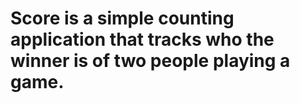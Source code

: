 # Score is a simple counting application that tracks who the winner is of two people playing a game.
